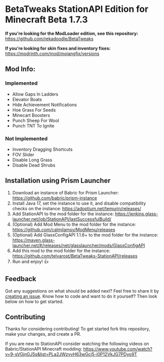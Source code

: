 # BetaTweaks StationAPI Edition for Minecraft Beta 1.7.3

**If you're looking for the ModLoader edition, see this repository:** https://github.com/rekadoodle/BetaTweaks

**If you're looking for skin fixes and inventory fixes:** https://modrinth.com/mod/mojangfix/versions

## Mod Info:

### Implemented
* Allow Gaps In Ladders
* Elevator Boats
* Hide Achievement Notifications
* Hoe Grass For Seeds
* Minecart Boosters
* Punch Sheep For Wool
* Punch TNT To Ignite

### Not Implemented
* Inventory Dragging Shortcuts
* FOV Slider
* Disable Long Grass
* Disable Dead Shrubs

## Installation using Prism Launcher

1. Download an instance of Babric for Prism Launcher: https://github.com/babric/prism-instance
2. Install Java 17, set the instance to use it, and disable compatibility checks on the instance: https://adoptium.net/temurin/releases/
3. Add StationAPI to the mod folder for the instance: https://jenkins.glass-launcher.net/job/StationAPI/lastSuccessfulBuild/
4. (Optional) Add Mod Menu to the mod folder for the instance: https://github.com/calmilamsy/ModMenu/releases
5. (Optional) Add GlassConfigAPI 1.1.6+ to the mod folder for the instance: https://maven.glass-launcher.net/#/releases/net/glasslauncher/mods/GlassConfigAPI
6. Add this mod to the mod folder for the instance: https://github.com/telvarost/BetaTweaks-StationAPI/releases
7. Run and enjoy! 👍

## Feedback

Got any suggestions on what should be added next? Feel free to share it by [creating an issue](https://github.com/telvarost/BetaTweaks-StationAPI/issues/new). Know how to code and want to do it yourself? Then look below on how to get started.

## Contributing

Thanks for considering contributing! To get started fork this repository, make your changes, and create a PR. 

If you are new to StationAPI consider watching the following videos on Babric/StationAPI Minecraft modding: https://www.youtube.com/watch?v=9-sVGjnGJ5s&list=PLa2JWzyvH63wGcj5-i0P12VkJG7PDyo9T
